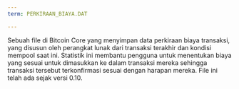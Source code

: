 ```yaml
---
term: PERKIRAAN_BIAYA.DAT

---
```

Sebuah file di Bitcoin Core yang menyimpan data perkiraan biaya transaksi, yang disusun oleh perangkat lunak dari transaksi terakhir dan kondisi mempool saat ini. Statistik ini membantu pengguna untuk menentukan biaya yang sesuai untuk dimasukkan ke dalam transaksi mereka sehingga transaksi tersebut terkonfirmasi sesuai dengan harapan mereka. File ini telah ada sejak versi 0.10.